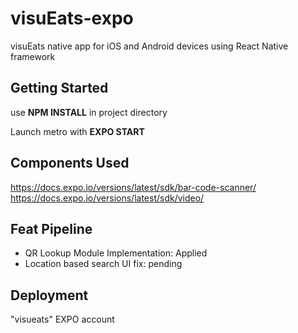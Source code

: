 # visuEats-expo
visuEats native app for iOS and Android devices using React Native framework

## Getting Started 

use **NPM INSTALL** in project directory

Launch metro with **EXPO START**


## Components Used
https://docs.expo.io/versions/latest/sdk/bar-code-scanner/
https://docs.expo.io/versions/latest/sdk/video/



## Feat Pipeline

+ QR Lookup Module Implementation: Applied
+ Location based search UI fix: pending


## Deployment

"visueats" EXPO account
